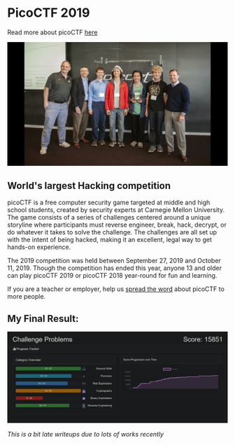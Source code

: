 # PicoCTF 2019

Read more about picoCTF [here](https://picoctf.com/about)

![picoCTF2019](https://github.com/Ch3lLIST4/CTF-Writeups-2019/blob/master/images/picoCTF2019.jpg)

## World's largest Hacking competition

picoCTF is a free computer security game targeted at middle and high school students, created by security experts at Carnegie Mellon University. The game consists of a series of challenges centered around a unique storyline where participants must reverse engineer, break, hack, decrypt, or do whatever it takes to solve the challenge. The challenges are all set up with the intent of being hacked, making it an excellent, legal way to get hands-on experience.

The 2019 competition was held between September 27, 2019 and October 11, 2019. Though the competition has ended this year, anyone 13 and older can play picoCTF 2019 or picoCTF 2018 year-round for fun and learning.

If you are a teacher or employer, help us [spread the word](https://picoctf.com/cta) about picoCTF to more people.

## My Final Result:
![result-picoCTF2019](https://github.com/Ch3lLIST4/CTF-Writeups-2019/blob/master/images/result_picoCTF2019.png)

*This is a bit late writeups due to lots of works recently*

